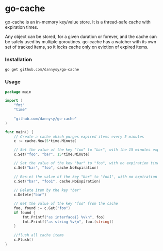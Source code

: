 # go-cache

go-cache is an in-memory key/value store. It is a thread-safe cache with expiration times.

Any object can be stored, for a given duration or forever, and the cache can be
safely used by multiple goroutines. go-cache has a watcher with its own set of tracked items,
so it locks cache only on eviction of expired items.

### Installation

`go get github.com/dannysy/go-cache`

### Usage

```go
package main

import (
	"fmt"
	"time"
	
	"github.com/dannysy/go-cache"
)

func main() {
	// Create a cache which purges expired items every 5 minutes
	c := cache.New(5*time.Minute)

	// Set the value of the key "foo" to "bar", with the 15 minutes expiration time
	c.Set("foo", "bar", 15*time.Minute)

	// Set the value of the key "bar" to "foo", with no expiration time
	c.Set("bar", "foo", cache.NoExpiration)
	
	// Res-et the value of the key "bar" to "foo1", with no expiration time
	c.Set("bar", "foo1", cache.NoExpiration)
	
	// Delete item by the key "bar"
	c.Delete("bar")

	// Get the value of the key "foo" from the cache
	foo, found := c.Get("foo")
	if found {
		fmt.Printf("as interface{} %v\n", foo)
		fmt.Printf("as string %v\n", foo.(string))
	}
	
	//flush all cache items
	c.Flush()
}
```
